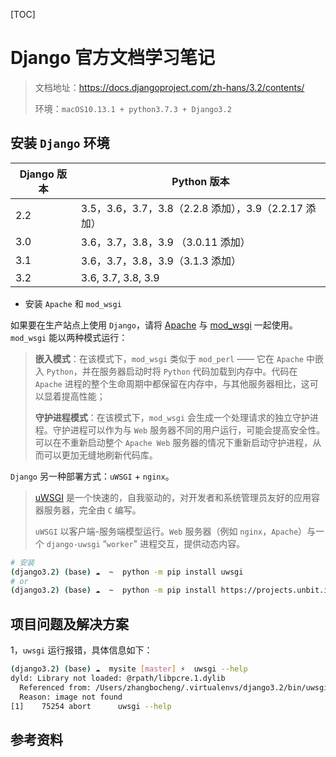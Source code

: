 [TOC]

# Django 官方文档学习笔记

> 文档地址：https://docs.djangoproject.com/zh-hans/3.2/contents/
>
> 环境：`macOS10.13.1 + python3.7.3 + Django3.2`

## 安装 `Django` 环境

| Django 版本 | Python 版本                                          |
| ----------- | ---------------------------------------------------- |
| 2.2         | 3.5，3.6，3.7，3.8（2.2.8 添加），3.9（2.2.17 添加） |
| 3.0         | 3.6，3.7，3.8，3.9 （3.0.11 添加）                   |
| 3.1         | 3.6，3.7，3.8，3.9（3.1.3 添加）                     |
| 3.2         | 3.6, 3.7, 3.8, 3.9                                   |

- 安装 `Apache` 和 `mod_wsgi`

如果要在生产站点上使用 `Django`，请将 [Apache](https://httpd.apache.org/) 与 [mod_wsgi](https://modwsgi.readthedocs.io/en/develop/) 一起使用。 `mod_wsgi` 能以两种模式运行：

> **嵌入模式**：在该模式下，`mod_wsgi` 类似于 `mod_perl` —— 它在 `Apache` 中嵌入 `Python`，并在服务器启动时将 `Python` 代码加载到内存中。代码在 `Apache` 进程的整个生命周期中都保留在内存中，与其他服务器相比，这可以显着提高性能；
>
> **守护进程模式**：在该模式下，`mod_wsgi` 会生成一个处理请求的独立守护进程。守护进程可以作为与 `Web` 服务器不同的用户运行，可能会提高安全性。可以在不重新启动整个 `Apache Web` 服务器的情况下重新启动守护进程，从而可以更加无缝地刷新代码库。

`Django` 另一种部署方式：`uWSGI` + `nginx`。

> [uWSGI](https://uwsgi-docs.readthedocs.io/) 是一个快速的，自我驱动的，对开发者和系统管理员友好的应用容器服务器，完全由 `C` 编写。
>
> `uWSGI` 以客户端-服务端模型运行。`Web` 服务器（例如 `nginx`，`Apache`）与一个 `django-uwsgi` “`worker`" 进程交互，提供动态内容。

```bash
# 安装
(django3.2) (base) ☁  ~  python -m pip install uwsgi
# or
(django3.2) (base) ☁  ~  python -m pip install https://projects.unbit.it/downloads/uwsgi-lts.tar.gz
```



## 项目问题及解决方案

1，`uwsgi` 运行报错，具体信息如下：

```bash
(django3.2) (base) ☁  mysite [master] ⚡  uwsgi --help
dyld: Library not loaded: @rpath/libpcre.1.dylib
  Referenced from: /Users/zhangbocheng/.virtualenvs/django3.2/bin/uwsgi
  Reason: image not found
[1]    75254 abort      uwsgi --help
```







## 参考资料
